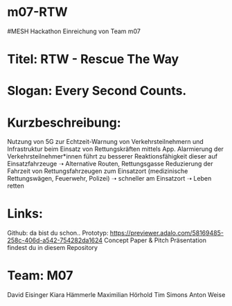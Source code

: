 # m07-RTW
#MESH Hackathon Einreichung von Team m07

# Titel: RTW - Rescue The Way
# Slogan: Every Second Counts.
# Kurzbeschreibung: 
Nutzung von 5G zur Echtzeit-Warnung von Verkehrsteilnehmern und Infrastruktur beim Einsatz von Rettungskräften mittels App.
Alarmierung der Verkehrsteilnehmer*innen führt zu besserer Reaktionsfähigkeit dieser auf Einsatzfahrzeuge ➝ Alternative Routen, Rettungsgasse
Reduzierung der Fahrzeit von Rettungsfahrzeugen zum Einsatzort (medizinische Rettungswägen, Feuerwehr, Polizei) ➝ schneller am Einsatzort ➝ Leben retten
# Links:
Github: da bist du schon..
Prototyp: https://previewer.adalo.com/58169485-258c-406d-a542-754282da1624
Concept Paper & Pitch Präsentation findest du in diesem Repository
# Team: M07
David Eisinger
Kiara Hämmerle
Maximilian Hörhold
Tim Simons
Anton Weise
